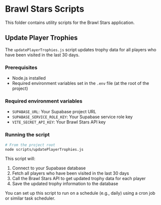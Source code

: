 
# Brawl Stars Scripts

This folder contains utility scripts for the Brawl Stars application.

## Update Player Trophies

The `updatePlayerTrophies.js` script updates trophy data for all players who have been visited in the last 30 days.

### Prerequisites

- Node.js installed
- Required environment variables set in the `.env` file (at the root of the project)

### Required environment variables

- `SUPABASE_URL`: Your Supabase project URL
- `SUPABASE_SERVICE_ROLE_KEY`: Your Supabase service role key
- `VITE_SECRET_API_KEY`: Your Brawl Stars API key

### Running the script

```bash
# From the project root
node scripts/updatePlayerTrophies.js
```

This script will:
1. Connect to your Supabase database
2. Fetch all players who have been visited in the last 30 days
3. Call the Brawl Stars API to get updated trophy data for each player
4. Save the updated trophy information to the database

You can set up this script to run on a schedule (e.g., daily) using a cron job or similar task scheduler.
